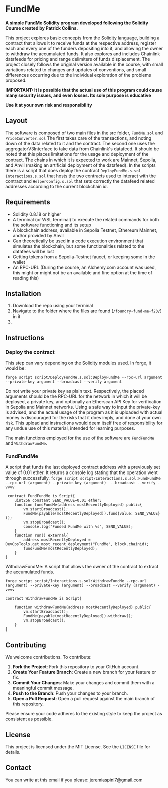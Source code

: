 # FundMe

**A simple FundMe Solidity program developed following the Solidity Course created by Patrick Collins.**

This project explores basic concepts from the Solidity language, building a contract that allows it to receive funds at the respective address, register each and every one of the funders depositing into it, and allowing the owner to withdraw the accumulated funds. It also explores and includes Chainlink datafeeds for pricing and range delimiters of funds displacement. The project closely follows the original version available in the course, with small variations related to changes and updates of conventions, and small differences occurring due to the individual exploration of the problems proposed.

__IMPORTANT: It is possible that the actual use of this program could cause many security issues, and even losses. Its sole purpose is educative__

 __Use it at your own risk and responsibility__

## Layout
The software is composed of two main files in the src folder, `FundMe.sol` and `PriceConverter.sol`
The first takes care of the transactions, and noting down of the data related to it and the contract.
The second one uses the aggregatorV3Interface to take data from Chainlink's datafeed.
It should be noted that this places limitations for the usage and deployment of the contract.
The chains in which it is expected to work are Mainnet, Sepolia, and Anvil (making an artificial deployment of the datafeed).
In the scripts there is a script that does deploy the contract `DeployFundMe.s.sol`
`Interactions.s.sol` that hosts the two contracts used to interact with the contract
and `HelperConfig.s.sol` that sets correctly the datafeed related addresses according to the current blockchain id.


## Requirements

- Solidity 0.8.18 or higher
- A terminal (or WSL terminal) to execute the related commands for both the software functioning and its setup
- A blockchain address, available in Sepolia Testnet, Ethereum Mainnet, and/or provided by Anvil
- Can theoretically be used in a code execution environment that simulates the blockchain, but some functionalities related to the datafees will be lost
- Getting tokens from a Sepolia-Testnet faucet, or keeping some in the wallet
- An RPC-URL (During the course, an Alchemy.com account was used, this might or might not be an available and fine option at the time of reading this)

## Installation

1. Download the repo using your terminal
2. Navigate to the folder where the files are found (`/foundry-fund-me-f23/`) in it
3. 

## Instructions
### Deploy the contract
This step can vary depending on the Solidity modules used. In forge, it would be:

`
forge script script/DeployFundMe.s.sol:DeployFundMe --rpc-url argument --private-key argument --broadcast --verify argument
`

Do not write your private key as plain text.
Respectively, the placed arguments should be the RPC-URL for the network in which it will be deployed, a private key, and optionally an Etherscan API Key for verification in Sepolia and Mainnet networks.
Using a safe way to input the private-key is advised, and the actual usage of the program as it is uploaded with actual money is discouraged for the risks that it does imply, and done at your own risk. This upload and instructions would deem itself free of responsibility for any undue use of this material, intended for learning purposes.


The main functions employed for the use of the software are `FundFundMe` and `WithdrawFundMe`.

### FundFundMe

A script that funds the last deployed contract address with a previously set value of 0.01 ether. It returns a console log stating that the operation went through successfully.
`
forge script script/Interactions.s.sol:FundFundMe --rpc-url (argument) --private-key (argument) 
--broadcast --verify -vvvv
`


```
 contract FundFundMe is Script{
    uint256 constant SEND_VALUE=0.01 ether;
    function fundFundMe(address mostRecentlyDeployed) public{
        vm.startBroadcast();
        FundMe(payable(mostRecentlyDeployed)).fund{value: SEND_VALUE}();
        vm.stopBroadcast();
        console.log("Funded FundMe with %s", SEND_VALUE);
    }
    function run() external{
        address mostRecentlyDeployed = DevOpsTools.get_most_recent_deployment("FundMe", block.chainid);
        fundFundMe(mostRecentlyDeployed);
    }
}
```

WithdrawFundMe:
A script that allows the owner of the contract to extract the accumulated funds.

`
forge script script/Interactions.s.sol:WithdrawFundMe --rpc-url (argument) --private-key (argument) --broadcast --verify (argument) -vvvv
`


```
contract WithdrawFundMe is Script{

    function withdrawFundMe(address mostRecentlyDeployed) public{
        vm.startBroadcast();
        FundMe(payable(mostRecentlyDeployed)).withdraw();
        vm.stopBroadcast();
    }
}

```

## Contributing

We welcome contributions. To contribute:

1. **Fork the Project**: Fork this repository to your GitHub account.
2. **Create Your Feature Branch**: Create a new branch for your feature or fix.
3. **Commit Your Changes**: Make your changes and commit them with a meaningful commit message.
4. **Push to the Branch**: Push your changes to your branch.
5. **Open a Pull Request**: Open a pull request against the main branch of this repository.

Please ensure your code adheres to the existing style to keep the project as consistent as possible.

## License

This project is licensed under the MIT License. See the `LICENSE` file for details.

## Contact

You can write at this email if you please: jeremiaspini7@gmail.com


